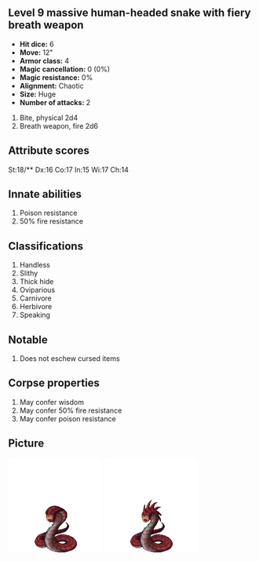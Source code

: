 ## Level 9 massive human-headed snake with fiery breath weapon

- **Hit dice:** 6
- **Move:** 12"
- **Armor class:** 4
- **Magic cancellation:** 0 (0%)
- **Magic resistance:** 0%
- **Alignment:** Chaotic
- **Size:** Huge
- **Number of attacks:** 2
1. Bite, physical 2d4
2. Breath weapon, fire 2d6

## Attribute scores

St:18/** Dx:16 Co:17 In:15 Wi:17 Ch:14

## Innate abilities

1. Poison resistance
2. 50% fire resistance

## Classifications

1. Handless
2. Slithy
3. Thick hide
4. Oviparious
5. Carnivore
6. Herbivore
7. Speaking

## Notable

1. Does not eschew cursed items

## Corpse properties

1. May confer wisdom
2. May confer 50% fire resistance
3. May confer poison resistance

## Picture

![Red naga](https://github.com/hyvanmielenpelit/GnollHackTileSet/blob/main/Monsters/red_naga/red_naga.png?raw=true) ![Red naga](https://github.com/hyvanmielenpelit/GnollHackTileSet/blob/main/Monsters/red_naga/red_naga_female.png?raw=true)
